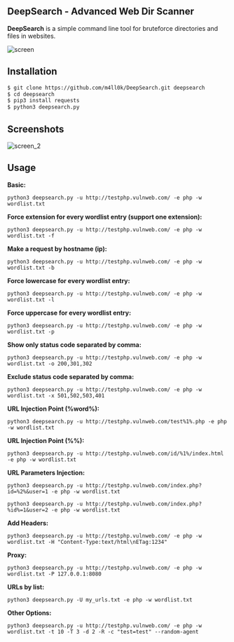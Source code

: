 DeepSearch - Advanced Web Dir Scanner 
--
__DeepSearch__ is a simple command line tool for bruteforce directories and files in websites.

![screen](https://raw.githubusercontent.com/m4ll0k/DeepSearch/master/screen.png)

Installation
--
```sh
$ git clone https://github.com/m4ll0k/DeepSearch.git deepsearch
$ cd deepsearch 
$ pip3 install requests
$ python3 deepsearch.py

```

Screenshots
--

![screen_2](https://raw.githubusercontent.com/m4ll0k/DeepSearch/master/screen2.png)


Usage
--
 __Basic:__

`python3 deepsearch.py -u http://testphp.vulnweb.com/ -e php -w wordlist.txt`

__Force extension for every wordlist entry (support one extension):__

`python3 deepsearch.py -u http://testphp.vulnweb.com/ -e php -w wordlist.txt -f`

__Make a request by hostname (ip):__

`python3 deepsearch.py -u http://testphp.vulnweb.com/ -e php -w wordlist.txt -b`

__Force lowercase for every wordlist entry:__

`python3 deepsearch.py -u http://testphp.vulnweb.com/ -e php -w wordlist.txt -l`

__Force uppercase for every wordlist entry:__

`python3 deepsearch.py -u http://testphp.vulnweb.com/ -e php -w wordlist.txt -p`

__Show only status code separated by comma:__

`python3 deepsearch.py -u http://testphp.vulnweb.com/ -e php -w wordlist.txt -o 200,301,302`

__Exclude status code separated by comma:__

`python3 deepsearch.py -u http://testphp.vulnweb.com/ -e php -w wordlist.txt -x 501,502,503,401`

__URL Injection Point (%word%):__

`python3 deepsearch.py -u http://testphp.vulnweb.com/test%1%.php -e php -w wordlist.txt`

__URL Injection Point (%%):__

`python3 deepsearch.py -u http://testphp.vulnweb.com/id/%1%/index.html -e php -w wordlist.txt`

__URL Parameters Injection:__

`python3 deepsearch.py -u http://testphp.vulnweb.com/index.php?id=%2%&user=1 -e php -w wordlist.txt`

`python3 deepsearch.py -u http://testphp.vulnweb.com/index.php?%id%=1&user=2 -e php -w wordlist.txt`

__Add Headers:__

`python3 deepsearch.py -u http://testphp.vulnweb.com/ -e php -w wordlist.txt -H "Content-Type:text/html\nETag:1234" `

__Proxy:__

`python3 deepsearch.py -u http://testphp.vulnweb.com/ -e php -w wordlist.txt -P 127.0.0.1:8080`

__URLs by list:__

`python3 deepsearch.py -U my_urls.txt -e php -w wordlist.txt`

__Other Options:__

`python3 deepsearch.py -u http://testphp.vulnweb.com/ -e php -w wordlist.txt -t 10 -T 3 -d 2 -R -c "test=test" --random-agent`
